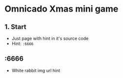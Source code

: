 # Omnicado Xmas mini game

## 1. Start
- Just page with hint in it's source code
- Hint: `:6666`

## :6666
- White rabbit img url hint
